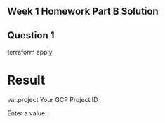 ## Week 1 Homework Part B Solution

## Question 1

terraform apply

# Result

var.project
Your GCP Project ID

Enter a value:
